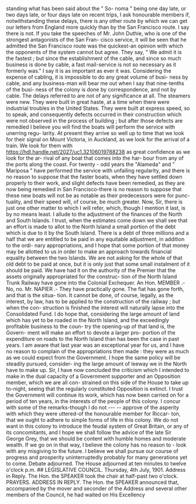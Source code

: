 standing what has been said about the " So- noma " being one day late, or two days late, or four days late on recent trips, I ask honourable members if, notwithstanding these delays, there is any other route by which we can get our letters from England more quickly than by the San Francisco route. I say there is not. If you take the speeches of Mr. John Duthie, who is one of the strongest antagonists of the San Fran- cisco service, it will be seen that he admitted the San Francisco route was the quickest-an opinion with which the opponents of the system cannot but agree. They say, " We admit it is the fastest ; but since the establishment of the cable, and since so much business is done by cable, a fast mail-service is not so necessary as it formerly was." I say it is as important as ever it was. Considering the expense of cabling, it is impossible to do any great volume of busi- ness by cable, and any business-man will bear me out when I say that nine-tenths of the busi- ness of the colony is done by correspondence, and not by cable. The delays referred to are not of any significance at all. The steamers were new. They were built in great haste, at a time when there were industrial troubles in the United States. They were built at express speed, so to speak, and consequently defects occurred in their construction which were not observed in the process of building ; but after those defects are remedied I believe you will find the boats will perform the service with unerring regu- larity. At present they arrive so well up to time that we look for their signal on Mount Victoria, in Auckland, as we look for the arrival of a train. We look for them with https://hdl.handle.net/2027/uc1.32106019788238 as great confidence as we look for the ar- rival of any boat that comes into the har- bour from any of the ports along the coast. For twenty - odd years the "Alameda" and " Mariposa " have performed the service with unfailing regularity, and there is no reason to suppose that the faster boats, when they have settled down properly to their work, and slight defects have been remedied, as they are now being remedied in San Francisco-there is no reason to suppose that these new boats will not be as notable as their predecessors were for punc- tuality, and their speed will, of course, be much greater. Now, Sir, there is just one other matter to which I will refer, which, though I mention it last, is by no means least. I allude to the adjustment of the finances of the North and South Islands. I trust, when the estimates come down we shall see that an effort is made to allot to the North Island a small portion of the debt which is due to it by the South Island. There is a debt of three millions and a half that we are entitled to be paid in any equitable adjustment, in addition to the ordi- nary appropriations, and I hope that some portion of that money may be allotted to us in order to make an approach towards financial equality between the two Islands. We are not asking for the whole of that old debt to be paid at once, but it is only just that some small instalment of it should be paid. We have had it on the authority of the Premier that the assets originally appropriated for the construc- tion of the North Island Trunk Railway have gone into the Colonial Exchequer. An Hon. MEMBER .- No, no. Mr. NAPIER .- They have practically gone. The fiat has gone forth, and that is the situa- tion. It cannot be done, of course, legally, as the interest, by law, has to be applied to the construction of the railway ; but when the con- struction is finished the interest will naturally lapse into the Consolidated Fund. I do hope that, considering the large amount of land which has yet to be roaded in the North Island, and the exceedingly profitable business to the coun- try the opening-up of that land is, the Govern- ment will make an effort to devote a larger pro- portion of the expenditure on roads to the North Island than has been the case in past years. I am aware that last year was an exceptional year for us, and I have no reason to complain of the appropriations then made : they were as much as we could expect from the Government. I hope the same policy will be steadily pursued, consider- ing the large amount of leeway we in the North have to make up. Sir, I have now concluded the criticism which I intended to make in the dual capacity of a Government supporter and an Opposition member, which we are all con- strained on this side of the House to take up to-night, seeing that the regularly constituted Opposition is extinct. I trust the Government will continue its work, which has now been carried on for a period of ten years, in the interests of the people of this colony. I concur with some of the remarks-though I do not \--- -- approve of the asperity with which they were uttered-of the honourable member for Riccar- ton, that we ought to adhere to simple forms of life in this colony. We do not want in this colony to introduce the feudal system of Great Britain, or any of its concomitants, and I hope we shall follow the advice of the late Sir George Grey, that we should be content with humble homes and moderate wealth. If we go on in that way, I believe the colony has no reason to \- look with any misgiving to the future. I believe we shall pursue our course of progress and prosperity uninterruptedly probably for many generations yet to come. Debate adjourned. The House adjourned at ten minutes to twelve o'clock p.m. ## LEGISLATIVE COUNCIL. Thursday, 4th July, 1901. Address in Reply. The Hon. the SPEAKER took the chair at half-past two o'clock. PRAYERS. ADDRESS IN REPLY. The Hon. the SPEAKER announced that, accompanied by the mover and seconder of the Address and several other members of the Council, he had waited on His Excellency 